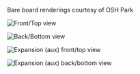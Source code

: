 Bare board renderings courtesy of OSH Park

![Front/Top view](https://644db4de3505c40a0444-327723bce298e3ff5813fb42baeefbaa.ssl.cf1.rackcdn.com/651c1b7ca4e41345d6a3aee425189e12.png)

![Back/Bottom view](https://644db4de3505c40a0444-327723bce298e3ff5813fb42baeefbaa.ssl.cf1.rackcdn.com/7c71eabc56f26b3dc117592a977685ca.png)

![Expansion (aux) front/top view](https://644db4de3505c40a0444-327723bce298e3ff5813fb42baeefbaa.ssl.cf1.rackcdn.com/bc8dc9e8b335845b9e46487e26f5815f.png)

![Expansion (aux) back/bottom view](https://644db4de3505c40a0444-327723bce298e3ff5813fb42baeefbaa.ssl.cf1.rackcdn.com/a71eb6a38ba5ec13152a44940d1d1583.png)


